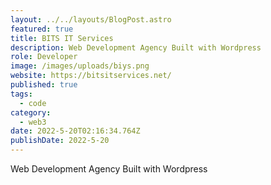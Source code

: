 ```yaml
---
layout: ../../layouts/BlogPost.astro
featured: true
title: BITS IT Services
description: Web Development Agency Built with Wordpress
role: Developer
image: /images/uploads/biys.png
website: https://bitsitservices.net/
published: true
tags:
  - code
category:
  - web3
date: 2022-5-20T02:16:34.764Z
publishDate: 2022-5-20
---
```


Web Development Agency Built with Wordpress
